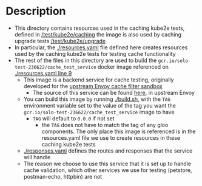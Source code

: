 # Description
 - This directory contains resources used in the caching kube2e tests, defined in [/test/kube2e/caching](/test/kube2e/caching) the image is also used by caching upgrade tests [/test/kube2e/upgrade](/test/kube2e/upgrade)
 - In particular, the [./resources.yaml](./resources.yaml) file defined here creates resources used by the caching kube2e tests for testing cache functionality
 - The rest of the files in this directory are used to build the `gcr.io/solo-test-236622/cache_test_service` docker image referenced on [./resources.yaml line 9](./resources.yaml#L9)
   - This image is a backend service for cache testing, originally developed for the [upstream Envoy cache filter sandbox](https://www.envoyproxy.io/docs/envoy/latest/start/sandboxes/cache#cache-filter)
     - The source of this service can be found [here](https://github.com/envoyproxy/envoy/tree/main/examples/cache), in upstream Envoy
   - You can build this image by running [./build.sh](./build.sh), with the `TAG` environment variable set to the value of the tag you want the `gcr.io/solo-test-236622/cache_test_service` image to have
     - `TAG` will default to `0.0.0` if not set
       - the `TAG` does not have to match the tag of any gloo components. The only place this image is referenced is in the resources.yaml file we use to create resources in these caching kube2e tests
   - [./responses.yaml](./responses.yaml) defines the routes and responses that the service will handle
   - The reason we choose to use this service that it is set up to handle cache validation, which other services we use for testing (petstore, postman-echo, httpbin) are not
